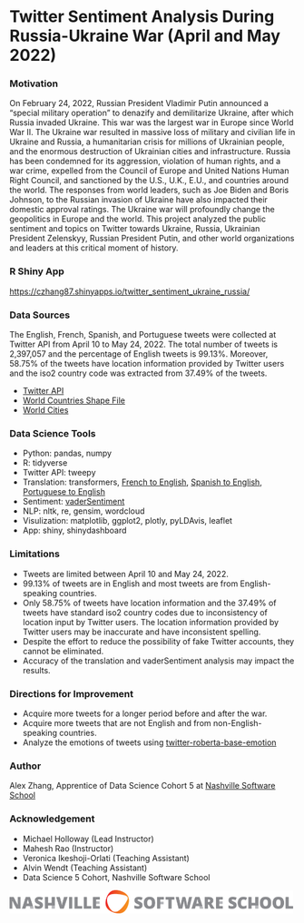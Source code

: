 # Twitter Sentiment Analysis During Russia-Ukraine War (April and May 2022)

### Motivation

On February 24, 2022, Russian President Vladimir Putin announced a “special military operation” to denazify and demilitarize Ukraine, after which Russia invaded Ukraine. This war was the largest war in Europe since World War II. The Ukraine war resulted in massive loss of military and civilian life in Ukraine and Russia, a humanitarian crisis for millions of Ukrainian people, and the enormous destruction of Ukrainian cities and infrastructure. Russia has been condemned for its aggression, violation of human rights, and a war crime, expelled from the Council of Europe and United Nations Human Right Council, and sanctioned by the U.S., U.K., E.U., and countries around the world. The responses from world leaders, such as Joe Biden and Boris Johnson, to the Russian invasion of Ukraine have also impacted their domestic approval ratings. The Ukraine war will profoundly change the geopolitics in Europe and the world. This project analyzed the public sentiment and topics on Twitter towards Ukraine, Russia, Ukrainian President Zelenskyy, Russian President Putin, and other world organizations and leaders at this critical moment of history. 

### R Shiny App

https://czhang87.shinyapps.io/twitter_sentiment_ukraine_russia/

### Data Sources

The English, French, Spanish, and Portuguese tweets were collected at Twitter API from April 10 to May 24, 2022. The total number of tweets is 2,397,057 and the percentage of English tweets is 99.13%.  Moreover, 58.75% of the tweets have location information provided by Twitter users and the iso2 country code was extracted from 37.49% of the tweets.

* [Twitter API](https://developer.twitter.com/en)
* [World Countries Shape File ](https://hub.arcgis.com/datasets/2b93b06dc0dc4e809d3c8db5cb96ba69_0/explore)
* [World Cities](https://simplemaps.com/data/world-cities)

### Data Science Tools

* Python: pandas, numpy
* R: tidyverse
* Twitter API: tweepy
* Translation: transformers, [French to English](https://huggingface.co/Helsinki-NLP/opus-mt-fr-en), [Spanish to English](https://huggingface.co/Helsinki-NLP/opus-mt-es-en), [Portuguese to English](https://huggingface.co/unicamp-dl/translation-en-pt-t5)
* Sentiment: [vaderSentiment](https://github.com/cjhutto/vaderSentiment#:~:text=by%20Katie%20Roehrick-,About,on%20texts%20from%20other%20domains.)
* NLP: nltk, re, gensim, wordcloud 
* Visulization: matplotlib, ggplot2, plotly, pyLDAvis, leaflet
* App: shiny, shinydashboard

### Limitations

* Tweets are limited between April 10 and May 24, 2022.
* 99.13% of tweets are in English and most tweets are from English-speaking countries.
* Only 58.75% of tweets have location information and the 37.49% of tweets have standard iso2 country codes due to inconsistency of location input by Twitter users. The location information provided by Twitter users may be inaccurate and have inconsistent spelling.
* Despite the effort to reduce the possibility of fake Twitter accounts, they cannot be eliminated.
* Accuracy of the translation and vaderSentiment analysis may impact the results.

### Directions for Improvement

* Acquire more tweets for a longer period before and after the war. 
* Acquire more tweets that are not English and from non-English-speaking countries.
* Analyze the emotions of tweets using [twitter-roberta-base-emotion](https://huggingface.co/cardiffnlp/twitter-roberta-base-emotion)

### Author

Alex Zhang, Apprentice of Data Science Cohort 5 at [Nashville Software School](https://nashvillesoftwareschool.com/)

### Acknowledgement

* Michael Holloway (Lead Instructor)
* Mahesh Rao (Instructor)
* Veronica Ikeshoji-Orlati (Teaching Assistant)
* Alvin Wendt (Teaching Assistant)
* Data Science 5 Cohort, Nashville Software School


<a href="https://nashvillesoftwareschool.com/">
<div class="col2">
<img class="foto" src="img/NSS-logo-horizontal-small.jpeg" style="width:500px;"/>
</div>
</a>
